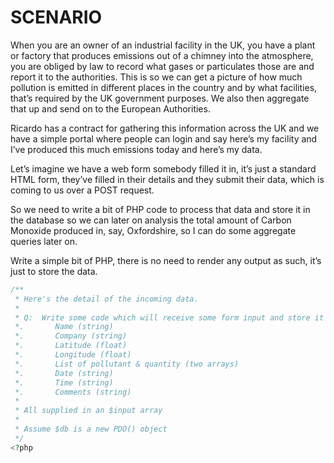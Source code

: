 # SCENARIO
 
When you are an owner of an industrial facility in the UK, you have a plant or factory
that produces emissions out of a chimney into the atmosphere, you are obliged by law
to record what gases or particulates those are and report it to the authorities.
This is so we can get a picture of how much pollution is emitted in different places in
the country and by what facilities, that’s required by the UK government purposes.
We also then aggregate that up and send on to the European Authorities.
 
Ricardo has a contract for gathering this information across the UK and we have a
simple portal where people can login and say here’s my facility and I’ve produced this
much emissions today and here’s my data.
 
Let’s imagine we have a web form somebody filled it in, it’s just a standard HTML form,
they’ve filled in their details and they submit their data, which is coming to us over
a POST request.
 
So we need to write a bit of PHP code to process that data and store it in the database
so we can later on analysis the total amount of Carbon Monoxide produced in, say,
Oxfordshire, so I can do some aggregate queries later on.
 
Write a simple bit of PHP, there is no need to render any output as such, it’s just to store the data.

```php
/**
 * Here's the detail of the incoming data.
 *
 * Q:  Write some code which will receive some form input and store it in a database.
 *.       Name (string)
 *.       Company (string)
 *.       Latitude (float)
 *.       Longitude (float)
 *.       List of pollutant & quantity (two arrays)
 *.       Date (string)
 *.       Time (string)
 *.       Comments (string)
 * 
 * All supplied in an $input array
 * 
 * Assume $db is a new PDO() object
 */
<?php
```
